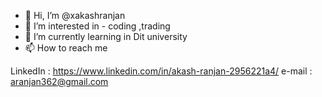 - 👋 Hi, I’m @xakashranjan
- 👀 I’m interested in - coding ,trading
- 🌱 I’m currently learning in Dit university 
- 📫 How to reach me 

LinkedIn : https://www.linkedin.com/in/akash-ranjan-2956221a4/
e-mail   : aranjan362@gmail.com
<!---
xakashranjan/xakashranjan is a ✨ special ✨ repository because its `README.md` (this file) appears on your GitHub profile.
You can click the Preview link to take a look at your changes.
--->
